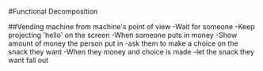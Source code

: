 #Functional Decomposition

##Vending machine from machine's point of view
-Wait for someone
 -Keep projecting 'hello' on the screen
-When someone puts in money
 -Show amount of money the person put in 
 -ask them to make a choice on the snack they want
-When they money and choice is made
 -let the snack they want fall out
 
